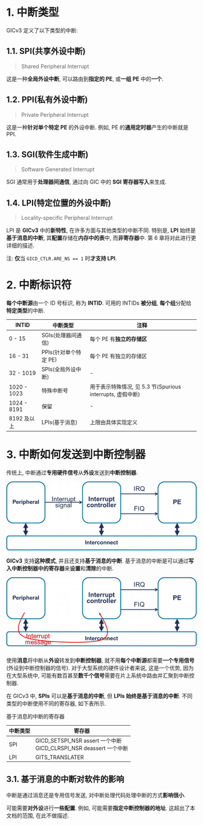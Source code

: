 
# 1. 中断类型

GICv3 定义了以下类型的中断:

## 1.1. SPI(共享外设中断)

> Shared Peripheral Interrupt

这是一种**全局外设中断**, 可以路由到**指定的 PE**, 或**一组 PE** 中的**一个**.

## 1.2. PPI(私有外设中断)

> Private Peripheral Interrupt

这是一种**针对单个特定 PE** 的外设中断. 例如, PE 的**通用定时器**产生的中断就是 PPI.

## 1.3. SGI(软件生成中断)

> Software Generated Interrupt

SGI 通常用于**处理器间通信**, 通过向 GIC 中的 **SGI 寄存器写入**来生成.

## 1.4. LPI(特定位置的外设中断)

> Locality-specific Peripheral Interrupt

LPI 是 **GICv3** 中的**新特性**, 在许多方面与其他类型的中断不同. 特别是, **LPI** 始终是**基于消息的中断**, 其**配置**存储在**内存中的表**中, 而**非寄存器**中. 第 6 章将对此进行更详细的描述.

注: **仅**当 `GICD_CTLR.ARE_NS == 1` 时**才支持 LPI**.

# 2. 中断标识符

**每个中断源**由一个 ID 号标识, 称为 **INTID**. 可用的 INTIDs **被分组**, **每个组**分配给**特定类型**的中断.

| INTID | 中断类型 | 注释 |
|--|--|--|
| 0 - 15 | SGIs(处理器间通信) | 每个 PE 有**独立的存储区** |
| 16 - 31 | PPIs(针对单个特定 PE) | 每个 PE 有独立的存储区 |
| 32 - 1019 | SPIs(全局外设中断) | - |
| 1020 - 1023 | 特殊中断号 | 用于表示特殊情况, 见 5.3 节(Spurious interrupts, 虚假中断) |
| 1024 - 8191 | 保留 | - |
| 8192 及以上 | LPIs(基于消息) | 上限由具体实现定义 |

# 3. 中断如何发送到中断控制器

传统上, 中断通过**专用硬件信号**从**外设**发送到**中断控制器**.

<div align='center'>
<img src="./images/2025-02-23-17-42-47.png"/>
</div>

**GICv3** 支持**这种模式**, 并且还支持**基于消息的中断**. 基于消息的中断是可以通过**写入中断控制器中的寄存器**来**设置**和**清除**的中断.

<div align='center'>
<img src="./images/2025-02-23-17-45-14.png"/>
</div>

使用**消息**将中断从**外设**转发到**中断控制器**, 就不用**每个中断源**都需要**一个专用信号**(外设到中断控制器的信号). 对于大型系统的硬件设计者来说, 这是一个优势, 因为在大型系统中, 可能有数百甚至**数千个信号**需要在片上系统中路由并汇聚到中断控制器.

在 GICv3 中, **SPIs** 可以是**基于消息的中断**, 但 **LPIs 始终是基于消息的中断**. 不同类型的中断使用不同的寄存器, 如下表所示.

基于消息的中断的寄存器

| 中断类型 | 寄存器 |
|--|--|
| SPI | GICD_SETSPI_NSR assert 一个中断<br>GICD_CLRSPI_NSR deassert 一个中断 |
| LPI | GITS_TRANSLATER |

## 3.1. 基于消息的中断对软件的影响

中断是通过消息还是专用信号发送, 对中断处理代码处理中断的方式**影响很小**.

可能需要**对外设**进行**一些配置**. 例如, 可能需要**指定中断控制器的地址**. 这超出了本文档的范围, 在此不做描述.
